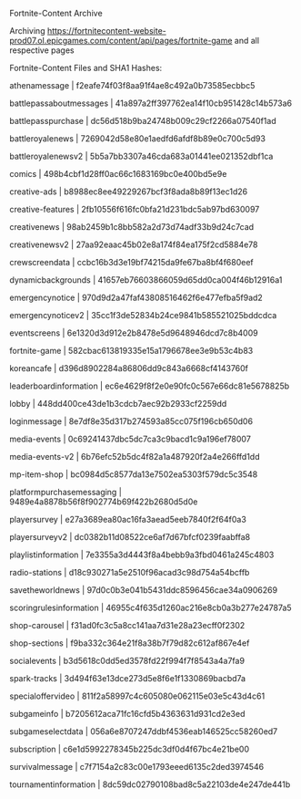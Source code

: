 Fortnite-Content Archive

Archiving https://fortnitecontent-website-prod07.ol.epicgames.com/content/api/pages/fortnite-game and all respective pages

Fortnite-Content Files and SHA1 Hashes:

athenamessage | f2eafe74f03f8aa91f4ae8c492a0b73585ecbbc5

battlepassaboutmessages | 41a897a2ff397762ea14f10cb951428c14b573a6

battlepasspurchase | dc56d518b9ba24748b009c29cf2266a07540f1ad

battleroyalenews | 7269042d58e80e1aedfd6afdf8b89e0c700c5d93

battleroyalenewsv2 | 5b5a7bb3307a46cda683a01441ee021352dbf1ca

comics | 498b4cbf1d28ff0ac66c1683169bc0e400bd5e9e

creative-ads | b8988ec8ee49229267bcf3f8ada8b89f13ec1d26

creative-features | 2fb10556f616fc0bfa21d231bdc5ab97bd630097

creativenews | 98ab2459b1c8bb582a2d73d74adf33b9d24c7cad

creativenewsv2 | 27aa92eaac45b02e8a174f84ea175f2cd5884e78

crewscreendata | ccbc16b3d3e19bf74215da9fe67ba8bf4f680eef

dynamicbackgrounds | 41657eb76603866059d65dd0ca004f46b12916a1

emergencynotice | 970d9d2a47faf43808516462f6e477efba5f9ad2

emergencynoticev2 | 35cc1f3de52834b24ce9841b585521025bddcdca

eventscreens | 6e1320d3d912e2b8478e5d9648946dcd7c8b4009

fortnite-game | 582cbac613819335e15a1796678ee3e9b53c4b83

koreancafe | d396d8902284a86806dd9c843a6668cf4143760f

leaderboardinformation | ec6e4629f8f2e0e90fc0c567e66dc81e5678825b

lobby | 448dd400ce43de1b3cdcb7aec92b2933cf2259dd

loginmessage | 8e7df8e35d317b274593a85cc075f196cb650d06

media-events | 0c69241437dbc5dc7ca3c9bacd1c9a196ef78007

media-events-v2 | 6b76efc52b5dc4f82a1a487920f2a4e266ffd1dd

mp-item-shop | bc0984d5c8577da13e7502ea5303f579dc5c3548

platformpurchasemessaging | 9489e4a8878b56f8f902774b69f422b2680d5d0e

playersurvey | e27a3689ea80ac16fa3aead5eeb7840f2f64f0a3

playersurveyv2 | dc0382b11d08522ce6af7d67bfcf0239faabffa8

playlistinformation | 7e3355a3d4443f8a4bebb9a3fbd0461a245c4803

radio-stations | d18c930271a5e2510f96acad3c98d754a54bcffb

savetheworldnews | 97d0c0b3e041b5431ddc8596456cae34a0906269

scoringrulesinformation | 46955c4f635d1260ac216e8cb0a3b277e24787a5

shop-carousel | f31ad0fc3c5a8cc141aa7d31e28a23ecff0f2302

shop-sections | f9ba332c364e21f8a38b7f79d82c612af867e4ef

socialevents | b3d5618c0dd5ed3578fd22f994f7f8543a4a7fa9

spark-tracks | 3d494f63e13dce273d5e8f6e1f1330869bacbd7a

specialoffervideo | 811f2a58997c4c605080e062115e03e5c43d4c61

subgameinfo | b7205612aca71fc16cfd5b4363631d931cd2e3ed

subgameselectdata | 056a6e8707247ddbf4536eab146525cc58260ed7

subscription | c6e1d5992278345b225dc3df0d4f67bc4e21be00

survivalmessage | c7f7154a2c83c00e1793eeed6135c2ded3974546

tournamentinformation | 8dc59dc02790108bad8c5a22103de4e247de441b

